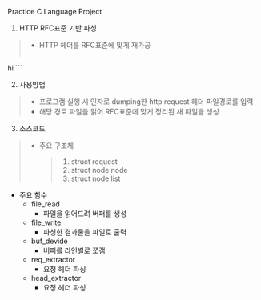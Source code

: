 Practice C Language Project

1. HTTP RFC표준 기반 파싱
> * HTTP 헤더를 RFC표준에 맞게 재가공
> > ``` C printf("hellow world\n");
hi ```
 
2. 사용방법
> * 프로그램 실행 시 인자로 dumping한 http request 헤더 파일경로를 입력
> * 해당 경로 파일을 읽어 RFC표준에 맞게 정리된 새 파일을 생성

3. 소스코드
> * 주요 구조체
> 	> 1. struct request
>	> 2. struct node node
>	> 3. struct node list

* 주요 함수
  * file_read
    * 파일을 읽어드려 버퍼를 생성
  * file_write
    * 파싱한 결과물을 파일로 출력
  * buf_devide
    * 버퍼를 라인별로 쪼갬
  * req_extractor
     * 요청 헤더 파싱
  * head_extractor
    * 요청 헤더 파싱
